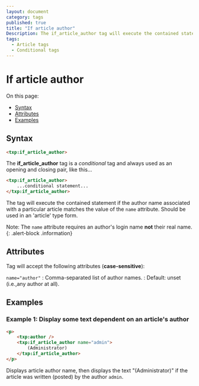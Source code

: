 ```yaml
---
layout: document
category: tags
published: true
title: "If article author"
Description: The if_article_author tag will execute the contained statement if the author name associated with a particular article matches.
tags:
  - Article tags
  - Conditional tags
---
```


# If article author

On this page:

* [Syntax](#syntax)
* [Attributes](#attributes)
* [Examples](#examples)

## Syntax

~~~ html
<txp:if_article_author>
~~~

The **if_article_author** tag is a *conditional* tag and always used as an opening and closing pair, like this...

~~~ html
<txp:if_article_author>
    ...conditional statement...
</txp:if_article_author>
~~~

The tag will execute the contained statement if the author name associated with a particular article matches the value of the `name` attribute. Should be used in an 'article' type form.

Note: The `name` attribute requires an author's login name **not** their real name.
{: .alert-block .information}

## Attributes

Tag will accept the following attributes (**case-sensitive**):

`name="author"`
: Comma-separated list of author names.
: Default: unset (i.e.,any author at all).

## Examples

### Example 1: Display some text dependent on an article's author

~~~ html
<p>
    <txp:author />
    <txp:if_article_author name="admin">
        (Administrator)
    </txp:if_article_author>
</p>
~~~

Displays article author name, then displays the text "(Administrator)" if the article was written (posted) by the author `admin`.
